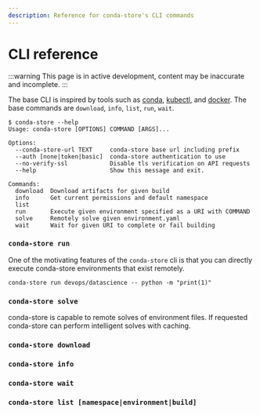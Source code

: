 ```yaml
---
description: Reference for conda-store's CLI commands
---
```


# CLI reference

:::warning
This page is in active development, content may be inaccurate and incomplete.
:::

The base CLI is inspired by tools such as
[conda](https://docs.conda.io/en/latest/),
[kubectl](https://kubernetes.io/docs/reference/kubectl/), and
[docker](https://docs.docker.com/get-docker/). The base commands are
`download`, `info`, `list`, `run`, `wait`.

```shell
$ conda-store --help
Usage: conda-store [OPTIONS] COMMAND [ARGS]...

Options:
  --conda-store-url TEXT     conda-store base url including prefix
  --auth [none|token|basic]  conda-store authentication to use
  --no-verify-ssl            Disable tls verification on API requests
  --help                     Show this message and exit.

Commands:
  download  Download artifacts for given build
  info      Get current permissions and default namespace
  list
  run       Execute given environment specified as a URI with COMMAND
  solve     Remotely solve given environment.yaml
  wait      Wait for given URI to complete or fail building
```

### `conda-store run`

One of the motivating features of the `conda-store` cli is that you
can directly execute conda-store environments that exist remotely.

```shell
conda-store run devops/datascience -- python -m "print(1)"
```

### `conda-store solve`

conda-store is capable to remote solves of environment files. If
requested conda-store can perform intelligent solves with caching.

### `conda-store download`

<!-- TODO -->

### `conda-store info`

<!-- TODO -->

### `conda-store wait`

<!-- TODO -->

### `conda-store list [namespace|environment|build]`

<!-- TODO -->

<!-- TODO: Include conda-store-server CLI, like standalone -->
